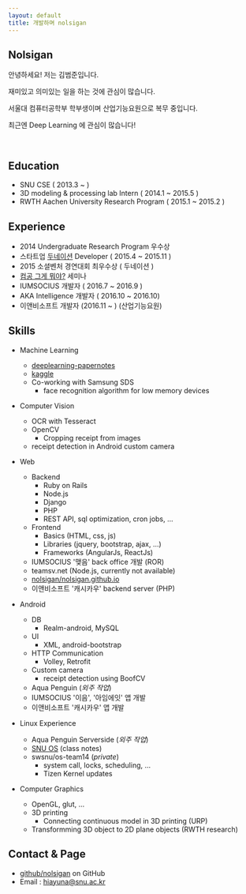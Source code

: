 ```yaml
---
layout: default
title: 개발하며 nolsigan
---
```



## Nolsigan

안녕하세요! 저는 김범준입니다.

재미있고 의미있는 일을 하는 것에 관심이 많습니다.

서울대 컴퓨터공학부 학부생이며 산업기능요원으로 복무 중입니다.

최근엔 Deep Learning 에 관심이 많습니다!

<br/>

## Education

* SNU CSE ( 2013.3 ~ )
* 3D modeling & processing lab Intern ( 2014.1 ~ 2015.5 )
* RWTH Aachen University Research Program ( 2015.1 ~ 2015.2 )

## Experience

* 2014 Undergraduate Research Program 우수상
* 스타트업 [두네이션][donation] Developer ( 2015.4 ~ 2015.11 )
* 2015 소셜벤처 경연대회 최우수상 ( 두네이션 )
* [컴공 그게 뭐야?][컴그뭐] 세미나
* IUMSOCIUS 개발자 ( 2016.7 ~ 2016.9 )
* AKA Intelligence 개발자 ( 2016.10 ~ 2016.10)
* 이앤비소프트 개발자 (2016.11 ~ ) (산업기능요원)

## Skills

* Machine Learning
    * [deeplearning-papernotes][deeplearning-papernotes]
    * [kaggle][kaggle]
    * Co-working with Samsung SDS
        * face recognition algorithm for low memory devices

* Computer Vision
    * OCR with Tesseract
    * OpenCV
        * Cropping receipt from images
    * receipt detection in Android custom camera

* Web
    * Backend
        * Ruby on Rails
        * Node.js
        * Django
        * PHP
        * REST API, sql optimization, cron jobs, ...
    * Frontend
        * Basics (HTML, css, js)
        * Libraries (jquery, bootstrap, ajax, ...)
        * Frameworks (AngularJs, ReactJs)
    * IUMSOCIUS '맺음' back office 개발 (ROR)
    * teamsv.net (Node.js, currently not available)
    * [nolsigan/nolsigan.github.io][github_nolsigan]
    * 이앤비소프트 '캐시카우' backend server (PHP)

* Android
    * DB
        * Realm-android, MySQL
    * UI
        * XML, android-bootstrap
    * HTTP Communication
        * Volley, Retrofit
    * Custom camera
        * receipt detection using BoofCV
    * Aqua Penguin  (*외주 작업*)
    * IUMSOCIUS '이음', '아임에잇' 앱 개발
    * 이앤비소프트 '캐시카우' 앱 개발

* Linux Experience
    * Aqua Penguin Serverside  (*외주 작업*)
    * [SNU OS][github_os]  (class notes)
    * swsnu/os-team14  (*private*)
        * system call, locks, scheduling, ...
        * Tizen Kernel updates

* Computer Graphics
    * OpenGL, glut, ...
    * 3D printing
        * Connecting continuous model in 3D printing  (URP)
    * Transformming 3D object to 2D plane objects  (RWTH research)

## Contact & Page

* [github/nolsigan][github] on GitHub
* Email : hiayuna@snu.ac.kr


[donation]: https://www.facebook.com/dunation/
[github]: https://github.com/nolsigan
[github_nolsigan]: https://github.com/nolsigan/nolsigan.github.io
[github_os]: https://github.com/nolsigan/SNU/tree/master/3-2/Operating%20System
[컴그뭐]: https://drive.google.com/folderview?id=0B8JI3Omkp_08eTVWLTZpVHo5blk&usp=sharing&tid=0B8JI3Omkp_08MUJ3NXp6b0dVYlU
[kaggle]: https://github.com/nolsigan/kaggle
[deeplearning-papernotes]: https://github.com/nolsigan/deeplearning-papernotes